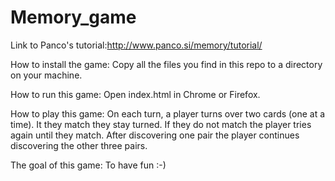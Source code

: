 Memory_game
===========


Link to Panco's tutorial:http://www.panco.si/memory/tutorial/

How to install the game:
Copy all the files you find in this repo to a directory on your machine.

How to run this game:
Open index.html in Chrome or Firefox.

How to play this game:
On each turn, a player turns over two cards (one at a time). It they match they stay turned. If they do not match the player tries again until they match. After discovering one pair the player continues discovering the other three pairs.

The goal of this game:
To have fun :-)
